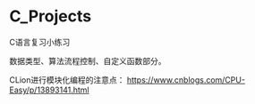 # C_Projects
C语言复习小练习

数据类型、算法流程控制、自定义函数部分。

CLion进行模块化编程的注意点：
https://www.cnblogs.com/CPU-Easy/p/13893141.html

